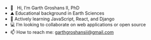 - 👋  &nbsp;&nbsp;Hi, I’m Garth Groshans II, PhD
- ⛰️  Educational background in Earth Sciences
- 🌱  Actively learning JavaScript, React, and Django
- 💻  I’m looking to collaborate on web applications or open source
- 📫  How to reach me: garthgroshansii@gmail.com

<!---
ggroshansii/ggroshansii is a ✨ special ✨ repository because its `README.md` (this file) appears on your GitHub profile.
You can click the Preview link to take a look at your changes.
--->
